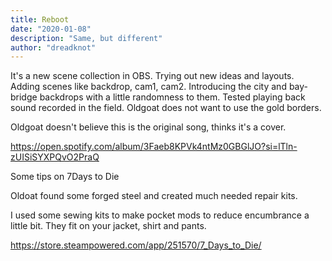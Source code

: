 ```yaml
---
title: Reboot
date: "2020-01-08"
description: "Same, but different"
author: "dreadknot"
---
```


It's a new scene collection in OBS. Trying out new ideas and layouts. Adding scenes like backdrop, cam1, cam2. Introducing the city and bay-bridge backdrops with a little randomness to them. Tested playing back sound recorded in the field. Oldgoat does not want to use the gold borders.

Oldgoat doesn't believe this is the original song, thinks it's a cover.

https://open.spotify.com/album/3Faeb8KPVk4ntMz0GBGlJO?si=lTln-zUISiSYXPQvO2PraQ

Some tips on 7Days to Die

Oldoat found some forged steel and created much needed repair kits.

I used some sewing kits to make pocket mods to reduce encumbrance a little bit. They fit on your jacket, shirt and pants.

https://store.steampowered.com/app/251570/7_Days_to_Die/

